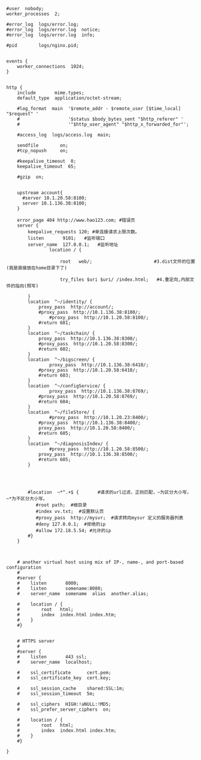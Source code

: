 

    #user  nobody;
    worker_processes  2;
    
    #error_log  logs/error.log;
    #error_log  logs/error.log  notice;
    #error_log  logs/error.log  info;
    
    #pid        logs/nginx.pid;
    
    
    events {
        worker_connections  1024;
    }
    
    
    http {
        include       mime.types;
        default_type  application/octet-stream;
    
        #log_format  main  '$remote_addr - $remote_user [$time_local] "$request" '
        #                  '$status $body_bytes_sent "$http_referer" '
        #                  '"$http_user_agent" "$http_x_forwarded_for"';
    
        #access_log  logs/access.log  main;
    
        sendfile        on;
        #tcp_nopush     on;
    
        #keepalive_timeout  0;
        keepalive_timeout  65;
    
        #gzip  on;
    
    
        upstream account{   
          #server 10.1.20.58:8100;
          server 10.1.136.38:8100;
        }    
    		
        error_page 404 http://www.hao123.com; #错误页
        server {  
            keepalive_requests 120; #单连接请求上限次数。
            listen       9101;   #监听端口
            server_name  127.0.0.1;   #监听地址    
                    location / {
             
                        root   web/;                       #3.dist文件的位置(我是直接放在home目录下了) 
            
                        try_files $uri $uri/ /index.html;   #4.重定向,内部文件的指向(照写)
       
       		} 
    		location  ^~/identity/ { 
    			proxy_pass  http://account/; 
     			#proxy_pass  http://10.1.136.38:8100/; 
     		        #proxy_pass  http://10.1.20.58:8100/; 	       		
    			#return 601;
    		}
    		location  ^~/taskchain/ {		
    			proxy_pass  http://10.1.136.38:8300/;
    			#proxy_pass  http://10.1.20.58:8300/; 
    			#return 602; 
    		}
    		location  ^~/bigscreen/ {
    		        proxy_pass  http://10.1.136.38:6410/;
    			#proxy_pass  http://10.1.20.58:6410/; 
    			#return 603;
    		} 
    		location  ^~/configService/ {
    		        proxy_pass  http://10.1.136.38:8769/;
    			#proxy_pass  http://10.1.20.58:8769/; 
    			#return 604;
    		} 
    		location  ^~/fileStore/ {
    		        #proxy_pass  http://10.1.20.23:8400/;
    			#proxy_pass  http://10.1.136.38:8400/; 
    			proxy_pass  http://10.1.20.58:8400/; 
    			#return 605;
    		}
    		location  ^~/diagnosisIndex/ {
    		        #proxy_pass  http://10.1.20.58:8500/;
    			proxy_pass  http://10.1.136.38:8500/; 
    			#return 605;
    		}
    
    	
    
    		 
            #location  ~*^.+$ {       #请求的url过滤，正则匹配，~为区分大小写，~*为不区分大小写。
               #root path;  #根目录
               #index vv.txt;  #设置默认页
               #proxy_pass  http://mysvr;  #请求转向mysvr 定义的服务器列表
               #deny 127.0.0.1;  #拒绝的ip
               #allow 172.18.5.54; #允许的ip           
            #} 
        }
    	
    	 
    
        # another virtual host using mix of IP-, name-, and port-based configuration
        #
        #server {
        #    listen       8000;
        #    listen       somename:8080;
        #    server_name  somename  alias  another.alias;
    
        #    location / {
        #        root   html;
        #        index  index.html index.htm;
        #    }
        #}
    
    
        # HTTPS server
        #
        #server {
        #    listen       443 ssl;
        #    server_name  localhost;
    
        #    ssl_certificate      cert.pem;
        #    ssl_certificate_key  cert.key;
    
        #    ssl_session_cache    shared:SSL:1m;
        #    ssl_session_timeout  5m;
    
        #    ssl_ciphers  HIGH:!aNULL:!MD5;
        #    ssl_prefer_server_ciphers  on;
    
        #    location / {
        #        root   html;
        #        index  index.html index.htm;
        #    }
        #}
    
    }

